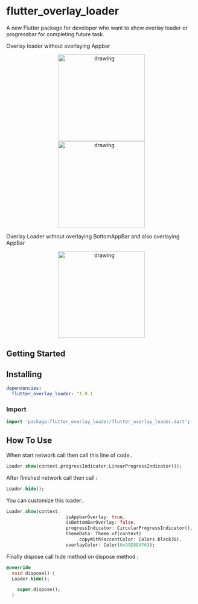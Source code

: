 
# flutter_overlay_loader

A new Flutter package for developer who want to show overlay loader or progressbar for completing future task.

Overlay loader without overlaying Appbar
<p align="center">
<img src="https://user-images.githubusercontent.com/21147796/111874514-e9405b80-89bf-11eb-9508-3ad1b66ac3ef.jpg" alt="drawing" width="230px" hspace="30"/>  <img src="https://user-images.githubusercontent.com/21147796/111874551-0f65fb80-89c0-11eb-851e-92c88872ac16.jpg" alt="drawing" width="230px"/> 
</p>

Overlay Loader without overlaying BottomAppBar and also overlaying AppBar
<p align="center">
<img src="https://user-images.githubusercontent.com/21147796/111874514-e9405b80-89bf-11eb-9508-3ad1b66ac3ef.jpg" alt="drawing" width="230px" hspace="30"/> 
</p>

## Getting Started

##  Installing

```yaml
dependencies:
  flutter_overlay_loader: ^1.0.1
```

###  Import

```dart
import 'package:flutter_overlay_loader/flutter_overlay_loader.dart';
```

##  How To Use
When start network call then call this line of code..
```dart
Loader.show(context,progressIndicator:LinearProgressIndicator());
```
After finished network call then call :
```dart
Loader.hide();
```


You can customize this loader..
```dart
Loader.show(context,
                      isAppbarOverlay: true,
                      isBottomBarOverlay: false,
                      progressIndicator: CircularProgressIndicator(),
                      themeData: Theme.of(context)
                          .copyWith(accentColor: Colors.black38),
                      overlayColor: Color(0x99E8EAF6));

```

Finally dispose call hide method on dispose method :

```dart
@override
  void dispose() {
  Loader.hide();

    super.dispose();
  }
```

